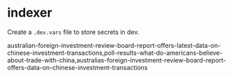# indexer

Create a `.dev.vars` file to store secrets in dev.

australian-foreign-investment-review-board-report-offers-latest-data-on-chinese-investment-transactions,poll-results-what-do-americans-believe-about-trade-with-china,australias-foreign-investment-review-board-report-offers-data-on-chinese-investment-transactions
